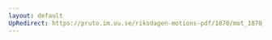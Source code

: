 ```yaml
---
layout: default
UpRedirect: https://pruto.im.uu.se/riksdagen-motions-pdf/1870/mot_1870__ak__107/mot_1870__ak__107-002.pdf
---
```

